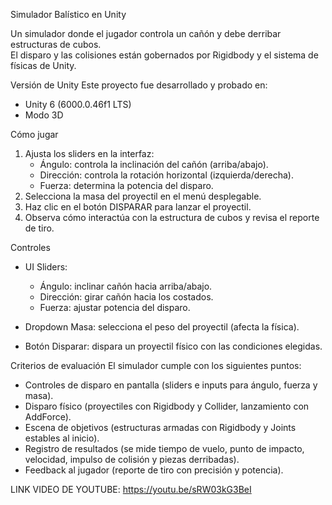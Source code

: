 Simulador Balístico en Unity

Un simulador donde el jugador controla un cañón y debe derribar estructuras de cubos.  
El disparo y las colisiones están gobernados por Rigidbody y el sistema de físicas de Unity.

Versión de Unity
Este proyecto fue desarrollado y probado en:

- Unity 6 (6000.0.46f1 LTS)
- Modo 3D

Cómo jugar
1. Ajusta los sliders en la interfaz:
   - Ángulo: controla la inclinación del cañón (arriba/abajo).
   - Dirección: controla la rotación horizontal (izquierda/derecha).
   - Fuerza: determina la potencia del disparo.
2. Selecciona la masa del proyectil en el menú desplegable.
3. Haz clic en el botón DISPARAR para lanzar el proyectil.
4. Observa cómo interactúa con la estructura de cubos y revisa el reporte de tiro.

Controles
- UI Sliders:  
  - Ángulo: inclinar cañón hacia arriba/abajo.  
  - Dirección: girar cañón hacia los costados.  
  - Fuerza: ajustar potencia del disparo.  

- Dropdown Masa: selecciona el peso del proyectil (afecta la física).  

- Botón Disparar: dispara un proyectil físico con las condiciones elegidas.  

Criterios de evaluación
El simulador cumple con los siguientes puntos:
- Controles de disparo en pantalla (sliders e inputs para ángulo, fuerza y masa).  
- Disparo físico (proyectiles con Rigidbody y Collider, lanzamiento con AddForce).  
- Escena de objetivos (estructuras armadas con Rigidbody y Joints estables al inicio).  
- Registro de resultados (se mide tiempo de vuelo, punto de impacto, velocidad, impulso de colisión y piezas derribadas).  
- Feedback al jugador (reporte de tiro con precisión y potencia).

LINK VIDEO DE YOUTUBE: https://youtu.be/sRW03kG3BeI

